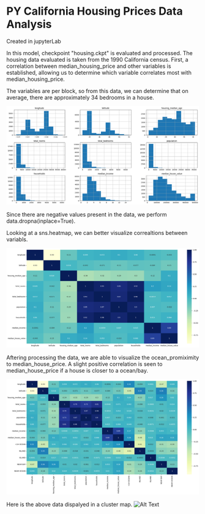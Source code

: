 # PY California Housing Prices Data Analysis

Created in jupyterLab

In this model, checkpoint "housing.ckpt" is evaluated and processed.
The housing data evaluated is taken from the 1990 California census.
First, a correlation between median_housing_price and other variables is established, allowing us to determine which variable correlates most with median_housing_price.

The variables are per block, so from this data, we can determine that on average, there are approximately 34 bedrooms in a house.

![JupyterLab](train_data_histogram.png)

Since there are negative values present in the data, we perform data.dropna(inplace=True).

Looking at a sns.heatmap, we can better visualize correaltions between variabls.


![JupyterLab](train_data_heatmap.png)


Aftering processing the data, we are able to visualize the ocean_promiximity to median_house_price. A slight positive correlation is seen to median_house_price if a house is closer to a ocean/bay.

![JupyterLab](train_data_ocean_histogram.png)

Here is the above data dispalyed in a cluster map.
![Alt Text](./images/train_data_clustermap.png)
